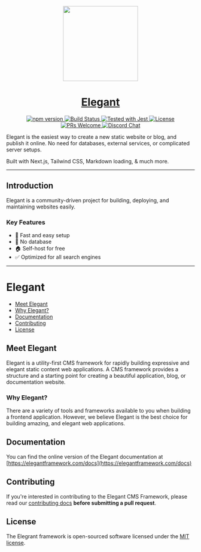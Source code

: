 <p align="center">
  <a href="https://www.elegantframework.com">
    <picture>
      <img src="https://github.com/elegantframework/elegant-cli/assets/10189130/742ed0af-bdd7-4d97-83e1-0530f7bed34a" height="200">
    </picture>
    <h1 align="center">Elegant</h1>
  </a>
</p>

<p align="center">
  <a href="https://www.npmjs.com/package/elegant-cli">
    <img src="https://img.shields.io/npm/v/elegant-cli.svg?style=flat" alt="npm version">
  </a>
  <a href="https://github.com/elegantframework/elegant/actions">
    <img src="https://github.com/elegantframework/elegant/actions/workflows/jest.yml/badge.svg" alt="Build Status">
  </a>
  <a href="https://github.com/facebook/jest">
    <img src="https://img.shields.io/badge/tested_with-jest-99424f.svg" alt="Tested with Jest">
  </a>
  <a href="LICENSE.md">
    <img src="https://img.shields.io/packagist/l/laravel/framework" alt="License">
  </a>
  <a href="CONTRIBUTING.md#pull-requests">
    <img src="https://img.shields.io/badge/PRs-welcome-brightgreen.svg" alt="PRs Welcome">
  </a>
  <a href="https://discord.gg/PwY38x4uvV">
    <img src="https://img.shields.io/discord/1115406043766329344.svg" alt="Discord Chat" />
  </a>
</p>

<p align="left">
  Elegant is the easiest way to create a new static website or blog, and publish it online. No need for databases, external services, or complicated server setups.

  Built with Next.js, Tailwind CSS, Markdown loading, & much more.
</p>

---

## Introduction

Elegant is a community-driven project for building, deploying, and maintaining websites easily.

### Key Features

- 🚀 Fast and easy setup
- 💾 No database
- 🏠 Self-host for free
- ✅ Optimized for all search engines



------

# Elegant

- [Meet Elegant](#meet-elegant)
- [Why Elegant?](#why-elegant)
- [Documentation](#documentation)
- [Contributing](#contributing)
- [License](#license)

<a name="meet-elegant"></a>

## Meet Elegant

 Elegant is a utility-first CMS framework for rapidly building expressive and elegant static content web applications. A CMS framework provides a structure and a starting point for creating a beautiful application, blog, or documentation website. 


<a name="why-elegant"></a>

### Why Elegant?

There are a variety of tools and frameworks available to you when building a frontend application. However, we believe Elegant is the best choice for building amazing, and elegant web applications.

<a name="documentation"></a>

## Documentation

You can find the online version of the Elegant documentation at [https://elegantframework.com/docs](https://elegantframework.com/docs)

<a name="contributing"></a>

## Contributing

If you're interested in contributing to the Elegant CMS Framework, please read our [contributing docs](https://github.com/elegantframework/docs/blob/main/CONTRIBUTING.md) **before submitting a pull request**.

<a name="license"></a>

## License

The Elegrant framework is open-sourced software licensed under the [MIT license](https://opensource.org/license/mit/).
